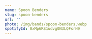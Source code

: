 ```yaml
---
name: Spoon Benders
slug: spoon-benders
url: ''
photo: /img/bands/spoon-benders.webp
spotifyId: 0xMp6RS1udvg0N3LQFsrN9
---
```

